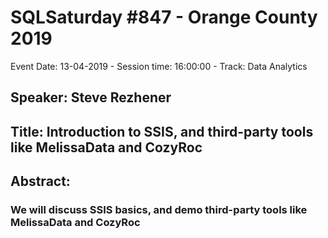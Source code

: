 # SQLSaturday #847 - Orange County 2019
Event Date: 13-04-2019 - Session time: 16:00:00 - Track: Data Analytics
## Speaker: Steve Rezhener
## Title: Introduction to SSIS, and third-party tools like MelissaData and CozyRoc
## Abstract:
### We will discuss SSIS basics, and demo third-party tools like MelissaData and CozyRoc
